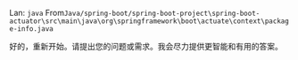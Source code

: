 Lan: `java` From`Java/spring-boot/spring-boot-project\spring-boot-actuator\src\main\java\org\springframework\boot\actuate\context\package-info.java`

好的，重新开始。请提出您的问题或需求。我会尽力提供更智能和有用的答案。
